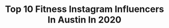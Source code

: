 ---
title: Top 10 Fitness Instagram Influencers In Austin In 2020
description: >-
  Find top fitness Instagram influencers in Austin in 2020. Most popular hashtags: #fitness #austintexas #atx #austin.
platform: Instagram
profiles:
  - username: "johnnyy_2.1"
    fullname: >-
      John Rutherford Jr
    location: "United States"
    followers: 3713
    engagement: 1561
    commentsToLikes: 0.065540
    id: ck6tv588hk93t0j71xb4s4i3c
    verified: false
    hashtags: "#mommasboy, #fitness, #austin, #mambaout"
  - username: "clarkjjay"
    fullname: >-
      Jay
    location: "United States"
    followers: 4896
    engagement: 2545
    commentsToLikes: 0.044618
    id: ck8tanfkfseil0j78cgl5k2b9
    verified: false
    hashtags: "#gaysingle, #gayselfie, #gaytwink, #gaymers"
  - username: "leomanzano"
    fullname: >-
      Leo Manzano
    location: "United States"
    followers: 29443
    engagement: 171
    commentsToLikes: 0.022704
    id: ck0vv3rqeneqm0i198qiwqyw0
    verified: true
    hashtags: "#fitness, #marathontrails20, #olympictrails, #meditation"
  - username: "livindandie"
    fullname: >-
      Danae & Mandie Kaii 🌈 LGBTQ
    location: "United States"
    followers: 15830
    engagement: 1545
    commentsToLikes: 0.022338
    id: ck5hrm8wsv3n00i11j2dbnman
    verified: false
    hashtags: "#lgbtqcommunity, #theknot, #bridetobe, #lesbiancouplegoals"
  - username: "dan_coller"
    fullname: >-
      Dan Coller
    location: "United States"
    followers: 20525
    engagement: 532
    commentsToLikes: 0.025205
    id: ck0ttewl62f4g0i19hzqbmc0s
    verified: false
    hashtags: "#staysafe, #winter, #contender, #toyotatriplechallenge"
  - username: "andressgarcia1"
    fullname: >-
      Andres Garcia
    location: "United States"
    followers: 17882
    engagement: 533
    commentsToLikes: 0.051959
    id: ck6u1yp0moohb0j71sbzdr9iq
    verified: false
    hashtags: "#shreddedlife, #cariocasungaco, #riodejaneiro, #furelisecover"
  - username: "marga.marie"
    fullname: >-
      Liv Love Style Blog
    location: "United States"
    followers: 9792
    engagement: 657
    commentsToLikes: 0.149651
    id: ck13bvmfexcpm0i19mg1plr2u
    verified: false
    hashtags: "#liketkit, #gifted, #founditonamazon, #futurelonghorn"
  - username: "yourtrendytherapist"
    fullname: >-
      Mary
    location: "United States"
    followers: 57385
    engagement: 134
    commentsToLikes: 0.082696
    id: ck6tnjjdz9z120j71dwhdvc3c
    verified: false
    hashtags: "#adventure, #fableticspartner, #coronavirus, #atx"
  - username: "palmvisuals"
    fullname: >-
      A Cinematic Film Co.
    location: "United States"
    followers: 6437
    engagement: 759
    commentsToLikes: 0.021647
    id: ck5zvnkh34kna0i14d7njvut6
    verified: false
    hashtags: "#houston, #luxurylife, #alllivesmatter, #videos"
  - username: "mindofmystikal_"
    fullname: >-
      Mystikal
    location: "United States"
    followers: 58163
    engagement: 147
    commentsToLikes: 0.047234
    id: ck0w35xjarqz50i19fe7bvypt
    verified: false
    hashtags: "#nolimitforever, #hustle, #igotthehookup2, #omaha"
---